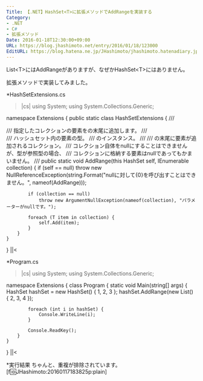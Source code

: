 ```yaml
---
Title: 【.NET】HashSet<T>に拡張メソッドでAddRangeを実装する
Category:
- .NET
- C#
- 拡張メソッド
Date: 2016-01-18T12:30:00+09:00
URL: https://blog.jhashimoto.net/entry/2016/01/18/123000
EditURL: https://blog.hatena.ne.jp/JHashimoto/jhashimoto.hatenadiary.jp/atom/entry/6653586347153380042
---
```


List&lt;T&gt;にはAddRangeがありますが、なぜかHashSet&lt;T&gt;にはありません。

拡張メソッドで実装してみました。

*HashSetExtensions.cs
>|cs|
using System;
using System.Collections.Generic;

namespace Extensions {
    public static class HashSetExtensions {
        /// <summary>
        /// 指定したコレクションの要素を<see cref="System.Collections.Generic.HashSet&lt;T&gt;"/>の末尾に追加します。
        /// </summary>
        /// <typeparam name="T">ハッシュセット内の要素の型。</typeparam>
        /// <param name="self"><see cref="System.Collections.Generic.HashSet&lt;T&gt;"/>のインスタンス。</param>
        /// <param name="collection">
        /// <see cref="System.Collections.Generic.HashSet&lt;T&gt;"/>の末尾に要素が追加されるコレクション。
        /// コレクション自体をnullにすることはできませんが、型<typeparamref name="T"/>が参照型の場合、
        /// コレクションに格納する要素はnullであってもかまいません。
        /// </param>
        public static void AddRange<T>(this HashSet<T> self, IEnumerable<T> collection) {
            if (self == null)
                throw new NullReferenceException(string.Format("nullに対して{0}を呼び出すことはできません。", nameof(AddRange)));

            if (collection == null)
                throw new ArgumentNullException(nameof(collection), "パラメーターがnullです。");

            foreach (T item in collection) {
                self.Add(item);
            }
        }
    }
}
||<

*Program.cs
>|cs|
using System;
using System.Collections.Generic;

namespace Extensions {
    class Program {
        static void Main(string[] args) {
            HashSet<int> hashSet = new HashSet<int>() { 1, 2, 3 };
            hashSet.AddRange(new List<int>() { 2, 3, 4 });

            foreach (int i in hashSet) {
                Console.WriteLine(i);
            }

            Console.ReadKey();
        }
    }
}
||<

*実行結果
ちゃんと、重複が排除されています。
[f:id:JHashimoto:20160117183825p:plain]
